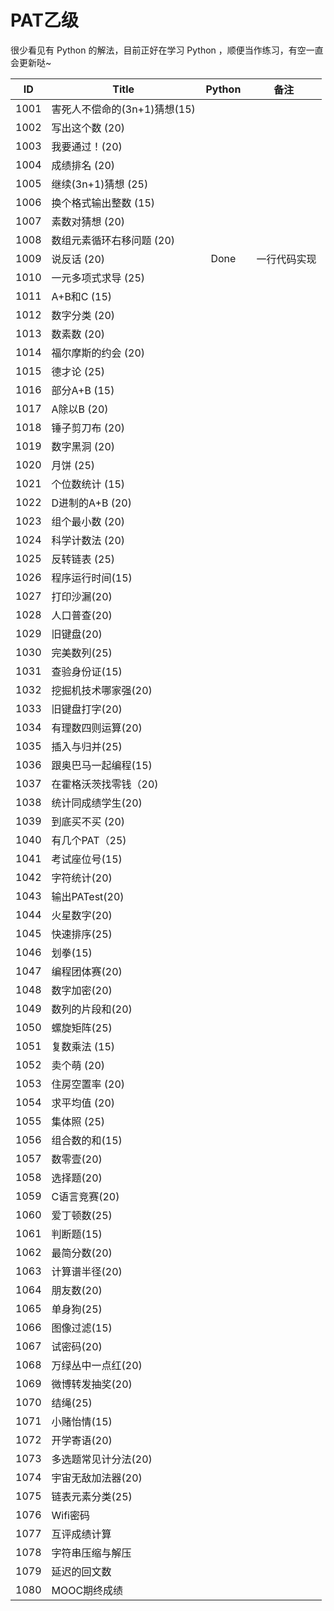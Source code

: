 # PAT乙级

很少看见有 Python 的解法，目前正好在学习 Python ，顺便当作练习，有空一直会更新哒~  

| ID   | Title               | Python | 备注   |
| ---- | ------------------- | ------ | ---- |
| 1001 | 害死人不偿命的(3n+1)猜想(15) |        |      |
| 1002 | 写出这个数 (20)          |        |      |
| 1003 | 我要通过！(20)           |        |      |
| 1004 | 成绩排名 (20)           |        |      |
| 1005 | 继续(3n+1)猜想 (25)     |        |      |
| 1006 | 换个格式输出整数 (15)       |        |      |
| 1007 | 素数对猜想 (20)          |        |      |
| 1008 | 数组元素循环右移问题 (20)     |        |      |
| 1009 | 说反话 (20)            |   Done   |   一行代码实现  |
| 1010 | 一元多项式求导 (25)        |        |      |
| 1011 | A+B和C (15)          |        |      |
| 1012 | 数字分类 (20)           |        |      |
| 1013 | 数素数 (20)            |        |      |
| 1014 | 福尔摩斯的约会 (20)        |        |      |
| 1015 | 德才论 (25)            |        |      |
| 1016 | 部分A+B (15)          |        |      |
| 1017 | A除以B (20)           |        |      |
| 1018 | 锤子剪刀布 (20)          |        |      |
| 1019 | 数字黑洞 (20)           |        |      |
| 1020 | 月饼 (25)             |        |      |
| 1021 | 个位数统计 (15)          |        |      |
| 1022 | D进制的A+B (20)        |        |      |
| 1023 | 组个最小数 (20)          |        |      |
| 1024 | 科学计数法 (20)          |        |      |
| 1025 | 反转链表 (25)           |        |      |
| 1026 | 程序运行时间(15)          |        |      |
| 1027 | 打印沙漏(20)            |        |      |
| 1028 | 人口普查(20)            |        |      |
| 1029 | 旧键盘(20)             |        |      |
| 1030 | 完美数列(25)            |        |      |
| 1031 | 查验身份证(15)           |        |      |
| 1032 | 挖掘机技术哪家强(20)        |        |      |
| 1033 | 旧键盘打字(20)           |        |      |
| 1034 | 有理数四则运算(20)         |        |      |
| 1035 | 插入与归并(25)           |        |      |
| 1036 | 跟奥巴马一起编程(15)        |        |      |
| 1037 | 在霍格沃茨找零钱（20)        |        |      |
| 1038 | 统计同成绩学生(20)         |        |      |
| 1039 | 到底买不买 (20)          |        |      |
| 1040 | 有几个PAT（25)          |        |      |
| 1041 | 考试座位号(15)           |        |      |
| 1042 | 字符统计(20)            |        |      |
| 1043 | 输出PATest(20)        |        |      |
| 1044 | 火星数字(20)            |        |      |
| 1045 | 快速排序(25)            |        |      |
| 1046 | 划拳(15)              |        |      |
| 1047 | 编程团体赛(20)           |        |      |
| 1048 | 数字加密(20)            |        |      |
| 1049 | 数列的片段和(20)          |        |      |
| 1050 | 螺旋矩阵(25)            |        |      |
| 1051 | 复数乘法 (15)           |        |      |
| 1052 | 卖个萌 (20)            |        |      |
| 1053 | 住房空置率 (20)          |        |      |
| 1054 | 求平均值 (20)           |        |      |
| 1055 | 集体照 (25)            |        |      |
| 1056 | 组合数的和(15)           |        |      |
| 1057 | 数零壹(20)             |        |      |
| 1058 | 选择题(20)             |        |      |
| 1059 | C语言竞赛(20)           |        |      |
| 1060 | 爱丁顿数(25)            |        |      |
| 1061 | 判断题(15)             |        |      |
| 1062 | 最简分数(20)            |        |      |
| 1063 | 计算谱半径(20)           |        |      |
| 1064 | 朋友数(20)             |        |      |
| 1065 | 单身狗(25)             |        |      |
| 1066 | 图像过滤(15)            |        |      |
| 1067 | 试密码(20)             |        |      |
| 1068 | 万绿丛中一点红(20)         |        |      |
| 1069 | 微博转发抽奖(20)          |        |      |
| 1070 | 结绳(25)              |        |      |
| 1071 | 小赌怡情(15)            |        |      |
| 1072 | 开学寄语(20)            |        |      |
| 1073 | 多选题常见计分法(20)        |        |      |
| 1074 | 宇宙无敌加法器(20)         |        |      |
| 1075 | 链表元素分类(25)          |        |      |
| 1076 | Wifi密码              |        |      |
| 1077 | 互评成绩计算              |        |      |
| 1078 | 字符串压缩与解压            |        |      |
| 1079 | 延迟的回文数              |        |      |
| 1080 | MOOC期终成绩            |        |      |
